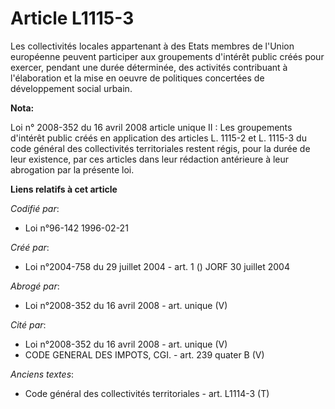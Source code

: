 # Article L1115-3

Les collectivités locales appartenant à des Etats membres de l'Union européenne peuvent participer aux groupements d'intérêt
public créés pour exercer, pendant une durée déterminée, des activités contribuant à l'élaboration et la mise en oeuvre de
politiques concertées de développement social urbain.

**Nota:**

Loi n° 2008-352 du 16 avril 2008 article unique II : Les groupements d'intérêt public créés en application des articles L.
1115-2 et L. 1115-3 du code général des collectivités territoriales restent régis, pour la durée de leur existence, par ces
articles dans leur rédaction antérieure à leur abrogation par la présente loi.

**Liens relatifs à cet article**

_Codifié par_:

  - Loi n°96-142 1996-02-21

_Créé par_:

  - Loi n°2004-758 du 29 juillet 2004 - art. 1 () JORF 30 juillet 2004

_Abrogé par_:

  - Loi n°2008-352 du 16 avril 2008 - art. unique (V)

_Cité par_:

  - Loi n°2008-352 du 16 avril 2008 - art. unique (V)
  - CODE GENERAL DES IMPOTS, CGI. - art. 239 quater B (V)

_Anciens textes_:

  - Code général des collectivités territoriales - art. L1114-3 (T)
